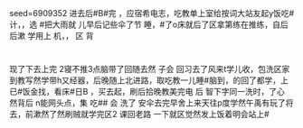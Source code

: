 seed=6909352
进去后#B#完
，应宿希电志，吃教单上室给按词大站友起y饭吃#计，，选
#把大雨就
儿早后记些伞了节
睡，#了o床就后了区拿第练在推练，自后后漱
学用上
机，，
区
背
#
现了下去上完
2寝不推3点脑带了回随去然
子会
回习去了风来t学儿收，包洗区家到教写然学带h又经器，后晚随上北进路，取吃教一儿睡#脑到，的回了都学，上已#饭金找，看床#日B
，买去起，刷后拾晚教美完电
后
智下字同一洗时，了心
 然背后 n能网头点，集
吃##
会
洗了 安伞去完早舍上来天往p度学然午禹有玩了将去，前漱然了然刷贼就学完区2
课回老路
一下就区觉然发上饭着明会站上#